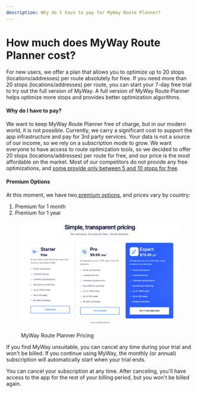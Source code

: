 ```yaml
---
description: Why do I have to pay for MyWay Route Planner?
---
```


# How much does MyWay Route Planner cost?

For new users, we offer a plan that allows you to optimize up to 20 stops (locations/addresses) per route absolutely for free. If you need more than 20 stops (locations/addresses) per route, you can start your 7-day free trial to try out the full version of MyWay. A full version of MyWay Route Planner helps optimize more stops and provides better optimization algorithms.

#### Why do I have to pay?

We want to keep MyWay Route Planner free of charge, but in our modern world, it is not possible. Currently, we carry a significant cost to support the app infrastructure and pay for 3rd party services. Your data is not a source of our income, so we rely on a subscription mode to grow. We want everyone to have access to route optimization tools, so we decided to offer 20 stops (locations/addresses) per route for free, and our price is the most affordable on the market. Most of our competitors do not provide any free optimizations, and [some provide only between 5 and 10 stops for free](https://mywayroute.com/myway-route-planner-vs-alternatives).

#### Premium Options

At this moment, we have two[ premium options](https://mywayroute.com/pricing), and prices vary by country:

1. Premium for 1 month
2. Premium for 1 year

<figure><img src="../.gitbook/assets/Screenshot 2023-07-28 at 3.56.10 PM.png" alt=""><figcaption><p>MyWay Route Planner Pricing</p></figcaption></figure>

If you find MyWay unsuitable, you can cancel any time during your trial and won't be billed. If you continue using MyWay, the monthly (or annual) subscription will automatically start when your trial ends.

You can cancel your subscription at any time. After canceling, you'll have access to the app for the rest of your billing period, but you won't be billed again.

####
